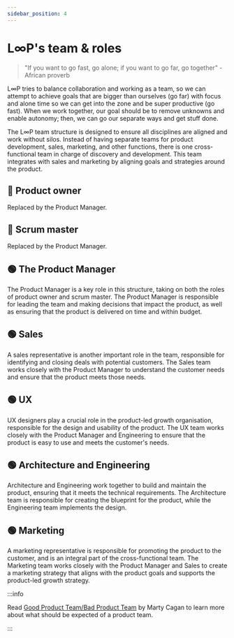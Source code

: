 ```yaml
---
sidebar_position: 4
---
```


# L∞P's team & roles

> "If you want to go fast, go alone; if you want to go far, go together" - African proverb

L∞P tries to balance collaboration and working as a team, so we can attempt to achieve goals that are bigger than ourselves (go far) with focus and alone time so we can get into the zone and be super productive (go fast). When we work together, our goal should be to remove unknowns and enable autonomy; then, we can go our separate ways and get stuff done.

The L∞P team structure is designed to ensure all disciplines are aligned and work without silos. Instead of having separate teams for product development, sales, marketing, and other functions, there is one cross-functional team in charge of discovery and development. This team integrates with sales and marketing by aligning goals and strategies around the product.

## 🔴 Product owner
Replaced by the Product Manager.

## 🔴 Scrum master
Replaced by the Product Manager.

## 🟢 The Product Manager
The Product Manager is a key role in this structure, taking on both the roles of product owner and scrum master. The Product Manager is responsible for leading the team and making decisions that impact the product, as well as ensuring that the product is delivered on time and within budget.

## 🟢 Sales
A sales representative is another important role in the team, responsible for identifying and closing deals with potential customers. The Sales team works closely with the Product Manager to understand the customer needs and ensure that the product meets those needs.

## 🟢 UX
UX designers play a crucial role in the product-led growth organisation, responsible for the design and usability of the product. The UX team works closely with the Product Manager and Engineering to ensure that the product is easy to use and meets the customer's needs.

## 🟢 Architecture and Engineering
Architecture and Engineering work together to build and maintain the product, ensuring that it meets the technical requirements. The Architecture team is responsible for creating the blueprint for the product, while the Engineering team implements the design.

## 🟢 Marketing
A marketing representative is responsible for promoting the product to the customer, and is an integral part of the cross-functional team. The Marketing team works closely with the Product Manager and Sales to create a marketing strategy that aligns with the product goals and supports the product-led growth strategy.

:::info

Read [Good Product Team/Bad Product Team](https://www.svpg.com/good-product-team-bad-product-team/) by Marty Cagan to learn more about what should be expected of a product team.

:::
